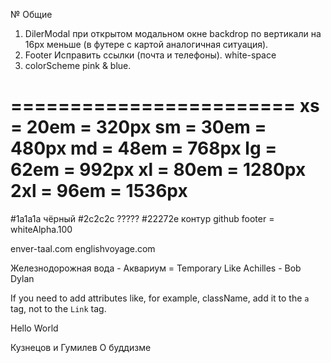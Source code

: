 № Общие

1. DilerModal при открытом модальном окне backdrop по вертикали на 16px меньше (в футере с картой аналогичная ситуация).
2. Footer Исправить ссылки (почта и телефоны). white-space
3. colorScheme pink & blue.

========================
xs = 20em = 320px
sm = 30em = 480px
md = 48em = 768px
lg = 62em = 992px
xl = 80em = 1280px
2xl = 96em = 1536px
========================

#1a1a1a чёрный
#2c2c2c ?????
#22272e контур github
footer = whiteAlpha.100

enver-taal.com
englishvoyage.com

Железнодорожная вода - Аквариум = Temporary Like Achilles - Bob Dylan

If you need to add attributes like, for example, className, add it to the `a` tag, not to the `Link` tag.
<Link href="/">
  <a className="foo" target="_blank" rel="noopener noreferrer">
    Hello World
    </a>
</Link>

Кузнецов и Гумилев О буддизме
